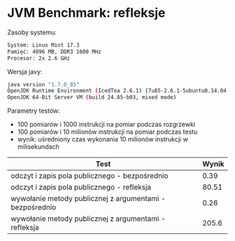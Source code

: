 # JVM Benchmark: refleksje

Zasoby systemu:
```sh
System: Linux Mint 17.3
Pamięć: 4096 MB, DDR3 1600 MHz
Procesor: 2x 2.6 GHz
```

Wersja javy:
```sh
java version "1.7.0_85"
OpenJDK Runtime Environment (IcedTea 2.6.1) (7u85-2.6.1-5ubuntu0.14.04.1)
OpenJDK 64-Bit Server VM (build 24.85-b03, mixed mode)
```

Parametry testów:
- 100 pomiarów i 1000 instrukcji na pomiar podczas rozgrzewki
- 100 pomiarów i 10 milionów instrukcji na pomiar podczas testu
- wynik: uśredniony czas wykonania 10 milionów instrukcji w milisekundach

| Test                                                     | Wynik |
|----------------------------------------------------------|-------|
| odczyt i zapis pola publicznego - bezpośrednio           | 0.39  |
| odczyt i zapis pola publicznego - refleksja              | 80.51 |
| wywołanie metody publicznej z argumentami - bezpośrednio | 0.26  |
| wywołanie metody publicznej z argumentami - refleksja    | 205.6 |
